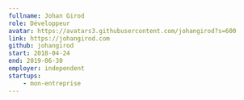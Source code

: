 ```yaml
---
fullname: Johan Girod
role: Développeur
avatar: https://avatars3.githubusercontent.com/johangirod?s=600
link: https://johangirod.com
github: johangirod
start: 2018-04-24
end: 2019-06-30
employer: independent
startups:
    - mon-entreprise
---
```

